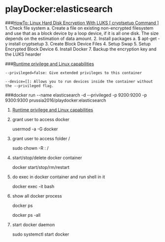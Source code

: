 # playDocker:elasticsearch
###[HowTo: Linux Hard Disk Encryption With LUKS [ cryptsetup Command ]](https://www.cyberciti.biz/hardware/howto-linux-hard-disk-encryption-with-luks-cryptsetup-command/)
	1. Check file system
		a. Create a file on existing non-encrypted filesystem and use that as a block device by a loop device, if it is all one disk. The size depends on the estimation of data amount.
	2. Install packages
		a. $ apt-get -y install cryptsetup
	3. Create Block Device Files
	4. Setup Swap
	5. Setup Encrypted Block Device
	6. Install Docker
	7. Backup the encryption key and the LUKS hearder

###[Runtime privilege and Linux capabilities](https://docs.docker.com/engine/reference/run/#/runtime-privilege-and-linux-capabilities)
```
--privileged=false: Give extended privileges to this container

--device=[]: Allows you to run devices inside the container without the --privileged flag.
```
###docker run --name elasticsearch -d --privileged -p 9200:9200 -p 9300:9300 prussia2016/playdocker:elasticsearch

1. [Runtime privilege and Linux capabilities](https://docs.docker.com/engine/reference/run/#/runtime-privilege-and-linux-capabilities)

2. grant user <user> to access docker

   usermod -a -G docker <user>

3. grant user <user> to access folder /<folder>
   
   sudo chown -R <user>: /<folder>

4. start/stop/delete docker container <container>
   
   docker start/stop/rm/restart <container>

5. do exec in docker container and run shell in it
   
   docker exec -it <container> bash

6. show all docker process
   
   docker ps
   
   docker ps -all

7. start docker daemon
   
   sudo systemctl start docker
